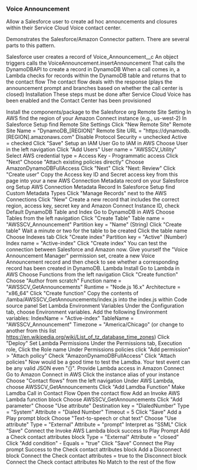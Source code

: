 ### Voice Announcement
Allow a Salesforce user to create ad hoc announcements and closures within their Service Cloud Voice contact center.

Demonstrates the Salesforce/Amazon Connector pattern. There are several parts to this pattern.

Salesforce user creates a record of Voice_Announcement__c
An object triggers calls the VoiceAnnouncement.insertAnnouncement
That calls the DynamoDBAPI to create a record in DynamoDB
When a call comes in, a Lambda checks for records within the DynamoDB table and returns that to the contact flow
The contact flow deals with the response (plays the announcement prompt and branches based on whether the call center is closed)
Installation
These steps must be done after Service Cloud Voice has been enabled and the Contact Center has been provisioned

Install the components/package to the Salesforce org
Remote Site Setting
In AWS find the region of your Amazon Connect instance (e.g., us-west-2)
In Salesforce Setup find Remote Site Settings
Click "New Remote Site"
Remote Site Name = "DynamoDB_[REGION]"
Remote Site URL = "https://dynamodb.[REGION].amazonaws.com"
Disable Protocol Security = unchecked
Active = checked
Click "Save"
Setup an IAM User
Go to IAM in AWS
Choose User in the left navigation
Click "Add Users"
User name = "AWSSCV_Utility"
Select AWS credential type = Access Key - Programmatic access
Click "Next"
Choose "Attach existing policies directly"
Choose AmazonDynamoDBFullAccess
Click "Next"
Click "Next: Review"
Click "Create user"
Copy the Access key ID and Secret access key from this page into your a new AWS Connection Metadata record on your Salesforce org
Setup AWS Connection Metadata Record
In Salesforce Setup find Custom Metadata Types
Click "Manage Records" next to the AWS Connections
Click "New"
Create a new record that includes the correct region, access key, secret key and Amazon Connect Instance ID, check Default
DynamoDB Table and Index
Go to DynamoDB in AWS
Choose Tables from the left navigation
Click "Create Table"
Table name = "AWSSCV_Announcement"
Partition key = "Name" (String)
Click "Create table"
Wait a minute or two for the table to be created
Click the table name
Choose Indexes tab
Click "Create index"
Partition key = "Active" (Number)
Index name = "Active-index"
Click "Create index"
You can test the connection between Salesforce and Amazon now. Give yourself the "Voice Announcement Manager" permission set, create a new Voice Announcement record and then check to see whether a corresponding record has been created in DynamoDB.
Lambda Install
Go to Lambda in AWS
Choose Functions from the left navigation
Click "Create function"
Choose "Author from scratch"
Function name = "AWSSCV_GetAnnouncements"
Runtime = "Node.js 16.x"
Architecture = "x86_64"
Click "Create function"
Copy the contents of /lamba/AWSSCV_GetAnnouncements/index.js into the index.js within Code source panel
Set Lambda Environment Variables
Under the Configuration tab, choose Environment variables. Add the following Environment variables:
IndexName = "Active-index"
TableName = "AWSSCV_Announcement"
Timezone = "America/Chicago" (or change to another from this list https://en.wikipedia.org/wiki/List_of_tz_database_time_zones)
Click "Deploy"
Set Lambda Permissions
Under the Permissions tab, Execution role, Click the Role name
Under Permissions policies click "Add permission" > "Attach policy"
Check "AmazonDynamoDBFullAccess"
Click "Attach policies"
Now would be a good time to test the Lamdba. Your test event can be any valid JSON even "{}".
Provide Lambda access in Amazon Connect
Go to Amazon Connect in AWS
Click the instance alias of your instance
Choose "Contact flows" from the left navigation
Under AWS Lambda, choose AWSSCV_GetAnnouncements
Click "Add Lamdba Function"
Make Lamdba Call in Contact Flow
Open the contact flow
Add an Invoke AWS Lambda function block
Choose AWSSCV_GetAnnouncements
Click "Add parameter"
Choose "Use attribute"
Destination key = "DialedNumber"
Type = "System"
Attribute = "Dialed Number"
Timeout = 5
Click "Save"
Add a Play prompt block
Choose "Text-to-speech or chat text"
Choose "Use attribute"
Type = "External"
Attribute = "prompt"
Interpret as "SSML"
Click "Save"
Connect the Invoke AWS Lambda block success to Play Prompt
Add a Check contact attributes block
Type = "External"
Attribute = "closed"
Click "Add condition" - Equals = "true"
Click "Save"
Connect the Play prompt Success to the Check contact attributes block
Add a Disconnect block
Connect the Check contact attributes = true to the Disconnect block
Connect the Check contact attributes No Match to the rest of the flow
